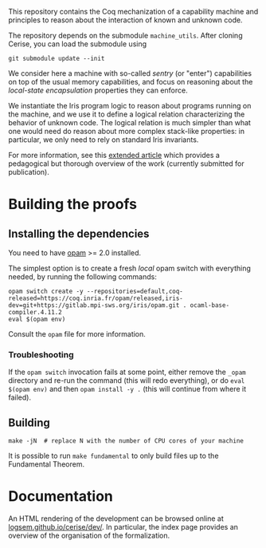This repository contains the Coq mechanization of a capability machine and
principles to reason about the interaction of known and unknown code.

The repository depends on the submodule `machine_utils`. After cloning Cerise,
you can load the submodule using
```
git submodule update --init
```

We consider here a machine with so-called *sentry* (or "enter") capabilities on
top of the usual memory capabilities, and focus on reasoning about the
*local-state encapsulation* properties they can enforce.

We instantiate the Iris program logic to reason about programs running on the
machine, and we use it to define a logical relation characterizing the behavior
of unknown code. The logical relation is much simpler than what one would need
do reason about more complex stack-like properties: in particular, we only need
to rely on standard Iris invariants.

For more information, see this [extended
article](https://cs.au.dk/~birke/papers/cerise.pdf) which provides a pedagogical
but thorough overview of the work (currently submitted for publication).

# Building the proofs

## Installing the dependencies

You need to have [opam](https://opam.ocaml.org/) >= 2.0 installed.

The simplest option is to create a fresh *local* opam switch with everything
needed, by running the following commands:

```
opam switch create -y --repositories=default,coq-released=https://coq.inria.fr/opam/released,iris-dev=git+https://gitlab.mpi-sws.org/iris/opam.git . ocaml-base-compiler.4.11.2
eval $(opam env)
```

Consult the `opam` file for more information.

### Troubleshooting

If the `opam switch` invocation fails at some point, either remove the `_opam`
directory and re-run the command (this will redo everything), or do `eval $(opam
env)` and then `opam install -y .` (this will continue from where it failed).

## Building

```
make -jN  # replace N with the number of CPU cores of your machine
```

It is possible to run `make fundamental` to only build files up to the
Fundamental Theorem.

# Documentation

An HTML rendering of the development can be browsed online at
[logsem.github.io/cerise/dev/](https://logsem.github.io/cerise/dev/). In
particular, the index page provides an overview of the organisation of the
formalization.
